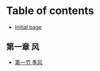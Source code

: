 # Table of contents

* [Initial page](README.md)

## 第一章 风

* [第一节 季风](di-yi-zhang-feng/di-yi-jie-ji-feng.md)


